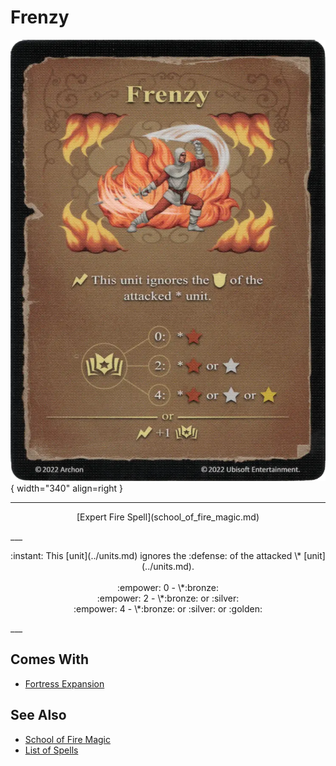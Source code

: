 # Frenzy

![Frenzy](../assets/spells-frenzy.webp){ width="340" align=right }

___
<p style="text-align: center;" markdown>[Expert Fire Spell](school_of_fire_magic.md)</p>
___
<p style="text-align: center;" markdown>:instant: This [unit](../units.md) ignores the :defense: of the attacked \* [unit](../units.md).<br><br>:empower: 0 - \*:bronze:<br>:empower: 2 - \*:bronze: or :silver:<br>:empower: 4 - \*:bronze: or :silver: or :golden:</p>
___


## Comes With

- [Fortress Expansion](../content.md)


## See Also

- [School of Fire Magic](school_of_fire_magic.md)
- [List of Spells](../spells.md)
